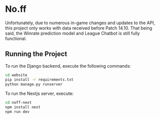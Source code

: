 # No.ff

Unfortunately, due to numerous in-game changes and updates to the API, this project only works with data received before Patch 14.10.
That being said, the Winrate prediction model and League Chatbot is still fully functional.
## Running the Project

To run the Django backend, execute the following commands:

```sh
cd website
pip install -r requirements.txt
python manage.py runserver
```

To run the Nextjs server, execute: 
```sh
cd noff-next
npm install next
npm run dev
```
